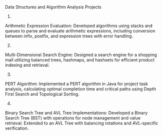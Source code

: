 Data Structures and Algorithm Analysis Projects

1)
Arithmetic Expression Evaluation: Developed algorithms using stacks and queues to parse and evaluate arithmetic expressions, including conversion between infix, postfix, and expression trees with error handling.

2)
Multi-Dimensional Search Engine: Designed a search engine for a shopping mall utilizing balanced trees, hashmaps, and hashsets for efficient product indexing and retrieval.

3)
PERT Algorithm: Implemented a PERT algorithm in Java for project task analysis, calculating optimal completion time and critical paths using Depth First Search and Topological Sorting.

4)
Binary Search Tree and AVL Tree Implementations: Developed a Binary Search Tree (BST) with operations for node management and value retrieval. Extended to an AVL Tree with balancing rotations and AVL-specific verification.
